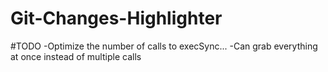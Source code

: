 # Git-Changes-Highlighter

#TODO
-Optimize the number of calls to execSync...
    -Can grab everything at once instead of multiple calls